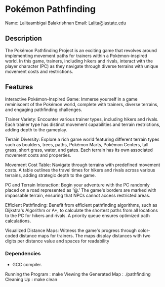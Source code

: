 # Pokémon Pathfinding 

Name: Lalitaambigai Balakrishnan
Email: Lalita@iastate.edu 

## Description

The Pokémon Pathfinding Project is an exciting game that revolves around implementing movement paths for trainers within a Pokémon-inspired world. In this game, trainers, including hikers and rivals, interact with the player character (PC) as they navigate through diverse terrains with unique movement costs and restrictions.

## Features
Interactive Pokémon-Inspired Game: Immerse yourself in a game reminiscent of the Pokémon world, complete with trainers, diverse terrains, and engaging pathfinding challenges.

Trainer Variety: Encounter various trainer types, including hikers and rivals. Each trainer type has distinct movement capabilities and terrain restrictions, adding depth to the gameplay.

Terrain Diversity: Explore a rich game world featuring different terrain types such as boulders, trees, paths, Pokémon Marts, Pokémon Centers, tall grass, short grass, water, and gates. Each terrain has its own associated movement costs and properties.

Movement Cost Table: Navigate through terrains with predefined movement costs. A table outlines the travel times for hikers and rivals across various terrains, adding strategic depth to the game.

PC and Terrain Interaction: Begin your adventure with the PC randomly placed on a road represented as '@.' The game's borders are marked with impassable terrain, ensuring that NPCs cannot access restricted areas.

Efficient Pathfinding: Benefit from efficient pathfinding algorithms, such as Dijkstra's Algorithm or A*, to calculate the shortest paths from all locations to the PC for hikers and rivals. A priority queue ensures optimized path calculations.

Visualized Distance Maps: Witness the game's progress through color-coded distance maps for trainers. The maps display distances with two digits per distance value and spaces for readability

### Dependencies
- GCC compiler.


Running the Program  :  make
Viewing the Generated Map : ./pathfinding
Cleaning Up : make clean
 





